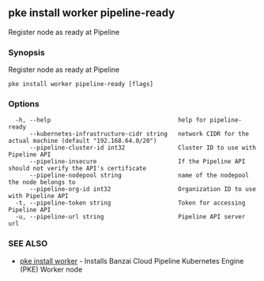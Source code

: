 ## pke install worker pipeline-ready

Register node as ready at Pipeline

### Synopsis

Register node as ready at Pipeline

```
pke install worker pipeline-ready [flags]
```

### Options

```
  -h, --help                                    help for pipeline-ready
      --kubernetes-infrastructure-cidr string   network CIDR for the actual machine (default "192.168.64.0/20")
      --pipeline-cluster-id int32               Cluster ID to use with Pipeline API
      --pipeline-insecure                       If the Pipeline API should not verify the API's certificate
      --pipeline-nodepool string                name of the nodepool the node belongs to
      --pipeline-org-id int32                   Organization ID to use with Pipeline API
  -t, --pipeline-token string                   Token for accessing Pipeline API
  -u, --pipeline-url string                     Pipeline API server url
```

### SEE ALSO

* [pke install worker](pke_install_worker.md)	 - Installs Banzai Cloud Pipeline Kubernetes Engine (PKE) Worker node

